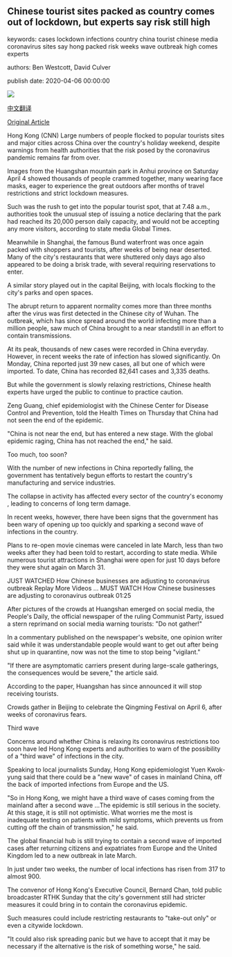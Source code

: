 ## Chinese tourist sites packed as country comes out of lockdown, but experts say risk still high

keywords: cases lockdown infections country china tourist chinese media coronavirus sites say hong packed risk weeks wave outbreak high comes experts

authors: Ben Westcott, David Culver

publish date: 2020-04-06 00:00:00

![](https://cdn.cnn.com/cnnnext/dam/assets/200406153843-01-huangshan-tourists-coronavirus-super-tease.jpg)

[中文翻译](Chinese%20tourist%20sites%20packed%20as%20country%20comes%20out%20of%20lockdown%2C%20but%20experts%20say%20risk%20still%20high_zh.md)

[Original Article](https://edition.cnn.com/2020/04/06/asia/china-coronavirus-tourist-warning-intl-hnk/index.html)

Hong Kong (CNN) Large numbers of people flocked to popular tourists sites and major cities across China over the country's holiday weekend, despite warnings from health authorities that the risk posed by the coronavirus pandemic remains far from over.

Images from the Huangshan mountain park in Anhui province on Saturday April 4 showed thousands of people crammed together, many wearing face masks, eager to experience the great outdoors after months of travel restrictions and strict lockdown measures.

Such was the rush to get into the popular tourist spot, that at 7.48 a.m., authorities took the unusual step of issuing a notice declaring that the park had reached its 20,000 person daily capacity, and would not be accepting any more visitors, according to state media Global Times.

Meanwhile in Shanghai, the famous Bund waterfront was once again packed with shoppers and tourists, after weeks of being near deserted. Many of the city's restaurants that were shuttered only days ago also appeared to be doing a brisk trade, with several requiring reservations to enter.

A similar story played out in the capital Beijing, with locals flocking to the city's parks and open spaces.

The abrupt return to apparent normality comes more than three months after the virus was first detected in the Chinese city of Wuhan. The outbreak, which has since spread around the world infecting more than a million people, saw much of China brought to a near standstill in an effort to contain transmissions.

At its peak, thousands of new cases were recorded in China everyday. However, in recent weeks the rate of infection has slowed significantly. On Monday, China reported just 39 new cases, all but one of which were imported. To date, China has recorded 82,641 cases and 3,335 deaths.

But while the government is slowly relaxing restrictions, Chinese health experts have urged the public to continue to practice caution.

Zeng Guang, chief epidemiologist with the Chinese Center for Disease Control and Prevention, told the Health Times on Thursday that China had not seen the end of the epidemic.

"China is not near the end, but has entered a new stage. With the global epidemic raging, China has not reached the end," he said.

Too much, too soon?

With the number of new infections in China reportedly falling, the government has tentatively begun efforts to restart the country's manufacturing and service industries.

The collapse in activity has affected every sector of the country's economy , leading to concerns of long term damage.

In recent weeks, however, there have been signs that the government has been wary of opening up too quickly and sparking a second wave of infections in the country.

Plans to re-open movie cinemas were canceled in late March, less than two weeks after they had been told to restart, according to state media. While numerous tourist attractions in Shanghai were open for just 10 days before they were shut again on March 31.

JUST WATCHED How Chinese businesses are adjusting to coronavirus outbreak Replay More Videos ... MUST WATCH How Chinese businesses are adjusting to coronavirus outbreak 01:25

After pictures of the crowds at Huangshan emerged on social media, the People's Daily, the official newspaper of the ruling Communist Party, issued a stern reprimand on social media warning tourists: "Do not gather\!"

In a commentary published on the newspaper's website, one opinion writer said while it was understandable people would want to get out after being shut up in quarantine, now was not the time to stop being "vigilant."

"If there are asymptomatic carriers present during large-scale gatherings, the consequences would be severe," the article said.

According to the paper, Huangshan has since announced it will stop receiving tourists.

Crowds gather in Beijing to celebrate the Qingming Festival on April 6, after weeks of coronavirus fears.

Third wave

Concerns around whether China is relaxing its coronavirus restrictions too soon have led Hong Kong experts and authorities to warn of the possibility of a "third wave" of infections in the city.

Speaking to local journalists Sunday, Hong Kong epidemiologist Yuen Kwok-yung said that there could be a "new wave" of cases in mainland China, off the back of imported infections from Europe and the US.

"So in Hong Kong, we might have a third wave of cases coming from the mainland after a second wave ...The epidemic is still serious in the society. At this stage, it is still not optimistic. What worries me the most is inadequate testing on patients with mild symptoms, which prevents us from cutting off the chain of transmission," he said.

The global financial hub is still trying to contain a second wave of imported cases after returning citizens and expatriates from Europe and the United Kingdom led to a new outbreak in late March.

In just under two weeks, the number of local infections has risen from 317 to almost 900.

The convenor of Hong Kong's Executive Council, Bernard Chan, told public broadcaster RTHK Sunday that the city's government still had stricter measures it could bring in to contain the coronavirus epidemic.

Such measures could include restricting restaurants to "take-out only" or even a citywide lockdown.

"It could also risk spreading panic but we have to accept that it may be necessary if the alternative is the risk of something worse," he said.